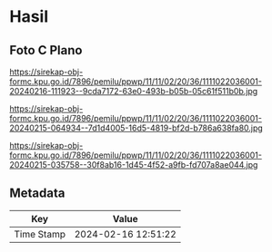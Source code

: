# Hasil

## Foto C Plano

https://sirekap-obj-formc.kpu.go.id/7896/pemilu/ppwp/11/11/02/20/36/1111022036001-20240216-111923--9cda7172-63e0-493b-b05b-05c61f511b0b.jpg

https://sirekap-obj-formc.kpu.go.id/7896/pemilu/ppwp/11/11/02/20/36/1111022036001-20240215-064934--7d1d4005-16d5-4819-bf2d-b786a638fa80.jpg

https://sirekap-obj-formc.kpu.go.id/7896/pemilu/ppwp/11/11/02/20/36/1111022036001-20240215-035758--30f8ab16-1d45-4f52-a9fb-fd707a8ae044.jpg


## Metadata

| Key        | Value               |
| ---------- | ------------------- |
| Time Stamp | 2024-02-16 12:51:22 |



